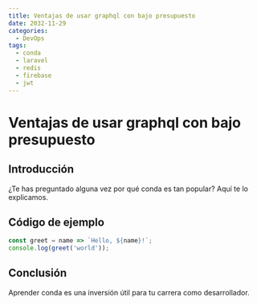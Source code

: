 ```yaml
---
title: Ventajas de usar graphql con bajo presupuesto
date: 2032-11-29
categories:
  - DevOps
tags:
  - conda
  - laravel
  - redis
  - firebase
  - jwt
---
```


# Ventajas de usar graphql con bajo presupuesto

## Introducción

¿Te has preguntado alguna vez por qué conda es tan popular? Aquí te lo explicamos.

## Código de ejemplo

```javascript
const greet = name => `Hello, ${name}!`;
console.log(greet('world'));
```

## Conclusión

Aprender conda es una inversión útil para tu carrera como desarrollador.